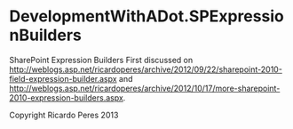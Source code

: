 DevelopmentWithADot.SPExpressionBuilders
======================================

SharePoint Expression Builders
First discussed on http://weblogs.asp.net/ricardoperes/archive/2012/09/22/sharepoint-2010-field-expression-builder.aspx and http://weblogs.asp.net/ricardoperes/archive/2012/10/17/more-sharepoint-2010-expression-builders.aspx.

Copyright Ricardo Peres 2013
